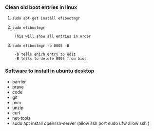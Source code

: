 ### Clean old boot entries in linux


1. `sudo apt-get install efibootmgr`
2. `sudo efibootmgr`

        This will show all entries in order
3. `sudo efibootmgr -b 0005 -B`

        -b tells ehich entry to edit
        -B tells to delete 0005 from bios


### Software to install in ubuntu desktop

- barrier
- brave
- code
- git
- nvm
- unzip
- curl
- net-tools
- sudo apt install openssh-server (allow ssh port sudo ufw allow ssh )

